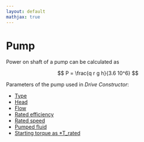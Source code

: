 ```yaml
---
layout: default
mathjax: true
---
```


# Pump

Power on shaft of a pump can be calculated as

$$
	P = \frac{q r g h}{3.6 10^6}
$$

Parameters of the pump used in *Drive Constructor*:

* [Type](pump-types.html)
* [Head](pump-head.html)
* [Flow](pump-flow.html)
* [Rated efficiency](pump-rated-efficiency.html)
* [Rated speed](pump-rated-speed.html)
* [Pumped fluid](pump-fluid.html)
* [Starting torque as *T_rated](pump-starting-torque.html)
